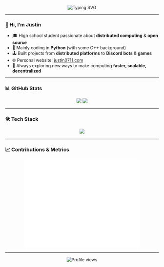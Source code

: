 <p align="center">
  <img 
    src="https://readme-typing-svg.demolab.com?font=Fira+Code&weight=600&size=32&pause=1000&color=00FFB3&center=true&vCenter=true&width=600&lines=I+BUILD+DISTRIBUTED+SYSTEMS;OPEN+SOURCE+%26+PYTHON+DEV;ALWAYS+LEARNING+%F0%9F%92%A1" 
    alt="Typing SVG" />
</p>

---

### 👋 Hi, I’m Justin

- 🎓 High school student passionate about **distributed computing** & **open source**  
- 🐍 Mainly coding in **Python** (with some C++ background)  
- 🕹 Built projects from **distributed platforms** to **Discord bots** & **games**  
- 🌐 Personal website: [justin0711.com](https://justin0711.com)  
- 🚀 Always exploring new ways to make computing **faster, scalable, decentralized**  

---

### 📊 GitHub Stats
<p align="center">
  <img src="https://github-readme-stats.vercel.app/api?username=justin0711&show_icons=true&theme=calm&count_private=true" height="180"/>
  <img src="https://github-readme-stats.vercel.app/api/top-langs/?username=justin0711&layout=compact&theme=calm" height="180"/>
</p>

---

### 🛠 Tech Stack
<p align="center">
  <img src="https://skillicons.dev/icons?i=python,cpp,js,html,css,git,docker,linux" />
</p>

---

### 📈 Contributions & Metrics
<p align="center">
  <img src="/github-metrics.svg" width="75%"/>
</p>

---

<p align="center">
  <img src="https://komarev.com/ghpvc/?username=justin0711&style=flat-square&color=00ffb3" alt="Profile views"/>
</p>
